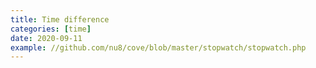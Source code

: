 ```yaml
---
title: Time difference
categories: [time]
date: 2020-09-11
example: //github.com/nu8/cove/blob/master/stopwatch/stopwatch.php
---
```

